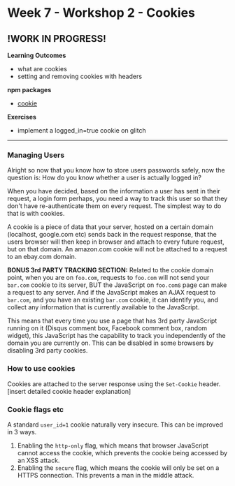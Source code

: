 # Week 7 - Workshop 2 - Cookies

## !WORK IN PROGRESS!

__Learning Outcomes__

- what are cookies
- setting and removing cookies with headers

__npm packages__
- [cookie](http://npmjs.com/package/cookie)

__Exercises__

- implement a logged_in=true cookie on glitch

---

### Managing Users

Alright so now that you know how to store users passwords safely, now the question is: How do you know whether a user is actually logged in?

When you have decided, based on the information a user has sent in their request, a login form perhaps, you need a way to track this user so that they don't have re-authenticate them on every request. The simplest way to do that is with cookies.

A cookie is a piece of data that your server, hosted on a certain domain (localhost, google.com etc) sends back in the request response, that the users browser will then keep in browser and attach to every future request, but on that domain. An amazon.com cookie will not be attached to a request to an ebay.com domain.

__BONUS 3rd PARTY TRACKING SECTION:__
Related to the cookie domain point, when you are on `foo.com`, requests to `foo.com` will not send your `bar.com` cookie to its server, BUT the JavaScript on `foo.com`s page can make a request to any server. And if the JavaScript makes an AJAX request to `bar.com`, and you have an existing `bar.com` cookie, it can identify you, and collect any information that is currently available to the JavaScript.

This means that every time you use a page that has 3rd party JavaScript running on it (Disqus comment box, Facebook comment box, random widget), this JavaScript has the capability to track you independently of the domain you are currently on. This can be disabled in some browsers by disabling 3rd party cookies.

### How to use cookies

Cookies are attached to the server response using the `Set-Cookie` header.
[insert detailed cookie header explanation]

### Cookie flags etc
A standard `user_id=1` cookie naturally very insecure. This can be improved in 3 ways.
1. Enabling the `http-only` flag, which means that browser JavaScript cannot access the cookie, which prevents the cookie being accessed by an XSS attack.
2. Enabling the `secure` flag, which means the cookie will only be set on a HTTPS connection. This prevents a man in the middle attack.
